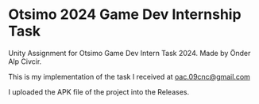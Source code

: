 # Otsimo 2024 Game Dev Internship Task
Unity Assignment for Otsimo Game Dev Intern Task 2024. Made by Önder Alp Civcir.

This is my implementation of the task I received at oac.09cnc@gmail.com

I uploaded the APK file of the project into the Releases.
